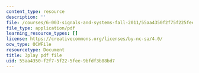 ```yaml
---
content_type: resource
description: ''
file: /courses/6-003-signals-and-systems-fall-2011/55aa4350f2f75f225fee9bfdf3b88bd7_ufU6b7OHb8M.pdf
file_type: application/pdf
learning_resource_types: []
license: https://creativecommons.org/licenses/by-nc-sa/4.0/
ocw_type: OCWFile
resourcetype: Document
title: 3play pdf file
uid: 55aa4350-f2f7-5f22-5fee-9bfdf3b88bd7
---
```

